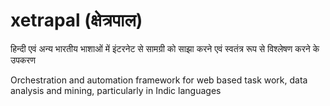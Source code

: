 # xetrapal (क्षेत्रपाल)
हिन्दी एवं अन्य भारतीय भाशाओं में इंटरनेट से सामग्री को साझा करने एवं स्वतंत्र रूप से विश्लेषण करने के उपकरण

Orchestration and automation framework for web based task work, data analysis and mining, particularly in Indic languages


